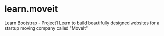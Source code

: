 # learn.moveit
Learn Bootstrap - Project1
Learn to build beautifully designed websites for a startup moving company called "MoveIt"
